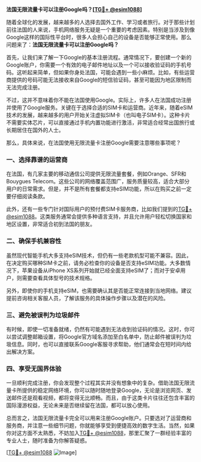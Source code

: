 **法国无限流量卡可以注册Google吗？[[TG💪+ @esim1088](https://t.me/s/esim1088)]**

随着全球化的发展，越来越多的人选择去国外工作、学习或者旅行。对于那些计划前往法国的人来说，手机网络服务无疑是一个重要的考虑因素。特别是当涉及到像Google这样的国际性平台时，很多人会担心自己的设备是否能够正常使用。那么问题来了：**法国无限流量卡可以注册Google吗？**

首先，让我们来了解一下Google的基本注册流程。通常情况下，要创建一个新的Google账户，你需要一个有效的电子邮件地址以及一个可以接收验证码的手机号码。这听起来简单，但如果你身处法国，可能会遇到一些小麻烦。比如，有些运营商提供的号码可能无法接收来自Google的短信验证码，甚至可能因为地区限制而无法完成注册。

不过，这并不意味着你不能在法国使用Google。实际上，许多人在法国成功注册并使用了Google服务。关键在于选择合适的SIM卡和运营商。近年来，随着eSIM技术的发展，越来越多的用户开始关注虚拟SIM卡（也叫电子SIM卡）。这种卡片不需要实体芯片，可以直接通过手机内置功能进行激活，非常适合经常出国旅行或长期居住在国外的人士。

那么，具体来说，在法国使用无限流量卡注册Google需要注意哪些事项呢？

### 一、选择靠谱的运营商

在法国，有几家主要的移动通信公司提供无限流量套餐，例如Orange、SFR和Bouygues Telecom。这些公司的网络覆盖范围广，服务质量较高，适合大部分用户的日常需求。但是，并不是所有套餐都支持eSIM功能，所以在购买之前一定要仔细阅读条款。

此外，还有一些专门针对国际用户的预付费SIM卡服务商，比如我们提到的[TG💪+ @esim1088](https://t.me/s/esim1088)。这类服务通常会提供多种语言支持，并且允许用户轻松切换国家和地区设置，非常适合初到法国的朋友。

### 二、确保手机兼容性

虽然现代智能手机大多支持eSIM技术，但仍有一些老款机型可能不兼容。因此，在决定购买哪种SIM卡之前，请务必检查你的设备是否支持eSIM功能。大多数情况下，苹果设备从iPhone XS系列开始就已经全面支持eSIM了；而对于安卓用户，则需要查看具体型号的技术规格。

另外，即使你的手机支持eSIM，也需要确认其是否能正常连接到当地网络。建议提前咨询相关客服人员，了解该服务的具体操作步骤以及潜在的风险。

### 三、避免被误判为垃圾邮件

有时候，即使一切准备就绪，仍然有可能遇到无法收到验证码的情况。这时，你可以尝试调整邮箱设置，将Google官方域名添加至白名单中，防止邮件被误判为垃圾信息。同时，也可以直接联系Google客服寻求帮助，他们通常会在短时间内给出解决方案。

### 四、享受无国界体验

一旦顺利完成注册，你会发现整个过程其实并没有想象中的复杂。借助法国无限流量卡所提供的稳定网络环境，你可以随时随地登录Google，无论是浏览网页、发送邮件还是观看视频，都将变得无比顺畅。而且，由于这类卡片往往还包含丰富的国际漫游权益，无论未来是否继续留在法国，都可以放心使用。

总而言之，法国无限流量卡完全可以用来注册Google账户。只要选对了运营商和服务商，并注意一些细节问题，你就能够享受到便捷高效的数字生活。当然，如果你对这方面不太熟悉，不妨加入[TG💪+ @esim1088](https://t.me/s/esim1088)，那里汇聚了一群经验丰富的专业人士，随时准备为你解答疑惑。

[[TG💪+ @esim1088](https://t.me/s/esim1088) ![Image](https://i.postimg.cc/4NQfJmqS/Snipaste-2025-05-13-00-14-12.png)]